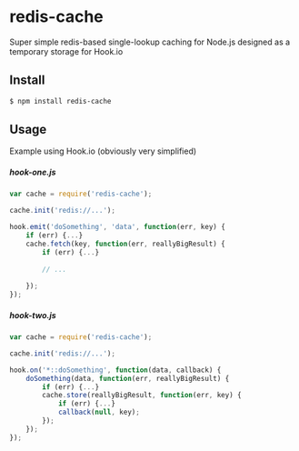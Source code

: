 # redis-cache

Super simple redis-based single-lookup caching for Node.js designed as a temporary storage for Hook.io

## Install

```bash
$ npm install redis-cache
```

## Usage

Example using Hook.io (obviously very simplified)

##### hook-one.js

```javascript
var cache = require('redis-cache');

cache.init('redis://...');

hook.emit('doSomething', 'data', function(err, key) {
	if (err) {...}
	cache.fetch(key, function(err, reallyBigResult) {
		if (err) {...}
		
		// ...
		
	});
});
```

##### hook-two.js

```javascript
var cache = require('redis-cache');

cache.init('redis://...');

hook.on('*::doSomething', function(data, callback) {
	doSomething(data, function(err, reallyBigResult) {
		if (err) {...}
		cache.store(reallyBigResult, function(err, key) {
			if (err) {...}
			callback(null, key);
		});
	});
});
```

